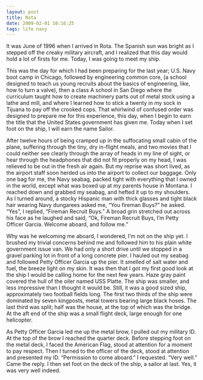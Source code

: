 ```yaml
---
layout: post
title: Rota 
date: 2009-02-01 10:16:25
tags: life navy
---
```


It was June of 1996 when I arrived in Rota. The Spanish sun was bright as I
stepped off the creaky military aircraft, and I realized that this day would
hold a lot of firsts for me. Today, I was going to meet my ship.

This was the day for which I had been preparing for the last year; U.S. Navy
boot camp in Chicago, followed by engineering common core, (a school designed
to teach us young recruits about the basics of engineering, like, how to turn
a valve), then a class A school in San Diego where the curriculum taught how
to create machinery parts out of metal stock using a lathe and mill, and where
I learned how to stick a twenty in my sock in Tijuana to pay off the crooked
cops. That whirlwind of confused order was designed to prepare me for this
experience, this day, when I begin to earn the title that the United States
government has given me. Today when I set foot on the ship, I will earn the
name Sailor.

After twelve hours of being cramped up in the suffocating small cabin of the
plane, suffering through the tiny, dry in-flight meals, and two movies that I
could neither see clearly through the array of heads in my line of sight, or
hear through the headphones that did not fit properly on my head, I was
relieved to be out in the fresh air again. But my reprise was short lived, as
the airport staff soon herded us into the airport to collect our baggage. Only
one bag for me, the Navy seabag, packed tight with everything that I owned in
the world, except what was boxed up at my parents house in Montana. I reached
down and grabbed my seabag, and hefted it up to my shoulders. As I turned
around, a stocky Hispanic man with thick glasses and tight black hair wearing
Navy dungarees asked me, “You fireman Buys?” he asked. “Yes”, I replied,
“Fireman Recruit Buys.” A broad grin stretched out across his face as he
laughed and said, “Ok, Fireman Recruit Buys, I’m Petty Officer Garcia. Welcome
aboard, and follow me.”

Why was he welcoming me aboard, I wondered, I’m not on the ship yet. I brushed
my trivial concerns behind me and followed him to his plain white government
issue van. We had only a short drive until we stopped in a gravel parking lot
in front of a long concrete pier. I hauled out my seabag and followed Petty
Officer Garcia up the pier. It smelled of salt water and fuel, the breeze
light on my skin. It was then that I got my first good look at the ship I
would be calling home for the next few years. Haze gray paint covered the hull
of the oiler named USS Platte. The ship was smaller, and less impressive than
I thought it would be. Still, it was a good sized ship, approximately two
football fields long. The first two thirds of the ship were dominated by seven
kingposts, metal towers bearing large black hoses. The last third was split;
half was the house, at the top of which was the bridge. At the aft end of the
ship was a small flight deck, large enough for one helicopter.

As Petty Officer Garcia led me up the metal brow, I pulled out my military ID.
At the top of the brow I reached the quarter deck. Before stepping foot on the
metal deck, I faced the American Flag, stood at attention for a moment to pay
respect. Then I turned to the officer of the deck, stood at attention and
presented my ID. “Permission to come aboard.” I requested. “Very well.” Came
the reply. I then set foot on the deck of the ship, a sailor at last. Yes, it
was very well indeed.


